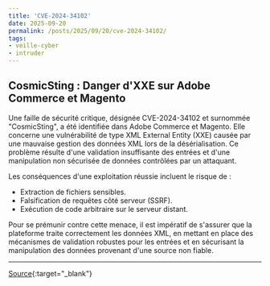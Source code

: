 ```yaml
---
title: 'CVE-2024-34102'
date: 2025-09-20
permalink: /posts/2025/09/20/cve-2024-34102/
tags:
- veille-cyber
- intruder
---
```

## CosmicSting : Danger d'XXE sur Adobe Commerce et Magento

Une faille de sécurité critique, désignée CVE-2024-34102 et surnommée "CosmicSting", a été identifiée dans Adobe Commerce et Magento. Elle concerne une vulnérabilité de type XML External Entity (XXE) causée par une mauvaise gestion des données XML lors de la désérialisation. Ce problème résulte d'une validation insuffisante des entrées et d'une manipulation non sécurisée de données contrôlées par un attaquant.

Les conséquences d'une exploitation réussie incluent le risque de :

*   Extraction de fichiers sensibles.
*   Falsification de requêtes côté serveur (SSRF).
*   Exécution de code arbitraire sur le serveur distant.

Pour se prémunir contre cette menace, il est impératif de s'assurer que la plateforme traite correctement les données XML, en mettant en place des mécanismes de validation robustes pour les entrées et en sécurisant la manipulation des données provenant d'une source non fiable.

---
[Source](https://cvemon.intruder.io/cves/CVE-2024-34102){:target="_blank"}
